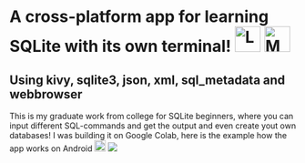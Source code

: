 # A cross-platform app for learning SQLite with its own terminal! <img src="https://raw.githubusercontent.com/Tarikul-Islam-Anik/Animated-Fluent-Emojis/master/Emojis/Objects/Laptop.png" alt="Laptop" width="45" height="45" /> <img src="https://raw.githubusercontent.com/Tarikul-Islam-Anik/Animated-Fluent-Emojis/master/Emojis/Objects/Mobile%20Phone.png" alt="Mobile Phone" width="45" height="45" />
## Using kivy, sqlite3, json, xml, sql_metadata and webbrowser
This is my graduate work from college for SQLite beginners, where you can input different SQL-commands and get the output and even create yout own databases!
I was building it on Google Colab, here is the example how the app works on Android <img src="https://raw.githubusercontent.com/Tarikul-Islam-Anik/Animated-Fluent-Emojis/master/Emojis/Hand%20gestures/Backhand%20Index%20Pointing%20Down.png" alt="Backhand Index Pointing Down" width="20" height="20" />
<img src="example.gif" />
